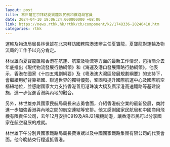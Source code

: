 ```yaml
---
layout: post
title: 林世雄在京拜訪夏寶龍及民航和鐵路局官員
date: 2024-04-10 19:06:24.000000000 +08:00
link: https://news.rthk.hk/rthk/ch/component/k2/1748336-20240410.htm
categories: rthk
---
```


運輸及物流局局長林世雄在北京拜訪國務院港澳辦主任夏寶龍，夏寶龍對運輸及物流局的工作予以充分肯定。

林世雄向夏寶龍匯報香港在航運、航空及物流等方面的最新工作情況，包括簡介去年底推出《現代物流發展行動綱領》和《海運及港口發展策略行動綱領》。他表示，香港在國家《十四五規劃綱要》及《粵港澳大灣區發展規劃綱要》的支持下，會繼續用好背靠祖國、聯通世界的獨特優勢，鞏固和提升國際航運中心及國際航空樞紐地位，並感謝國家大力支持香港善用港珠澳大橋及廣深港高速鐵路等基建設施，進一步促進香港與內地的融合。

另外，林世雄亦與國家民航局局長宋志勇會面，介紹香港航空業的最新發展，商討進一步加強香港與內地之間的航空連結等安排。他又感謝國家民航局和中國商用飛機有限責任公司，去年12月安排C919及ARJ21飛機訪港，讓香港市民可以分享國家在航空發展的成就。

林世雄下午分別與國家鐵路局局長費東斌以及中國國家鐵路集團有限公司的代表會面。他今晚結束行程返抵香港。
